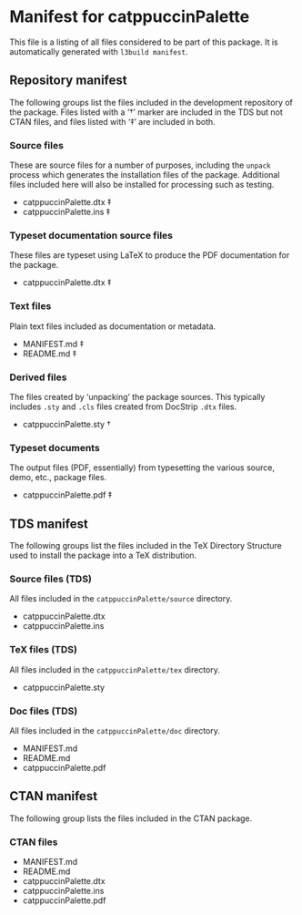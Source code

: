 # Manifest for catppuccinPalette

This file is a listing of all files considered to be part of this package.
It is automatically generated with `l3build manifest`.


## Repository manifest

The following groups list the files included in the development repository of the package.
Files listed with a ‘†’ marker are included in the TDS but not CTAN files, and files listed
with ‘‡’ are included in both.

### Source files

These are source files for a number of purposes, including the `unpack` process which
generates the installation files of the package. Additional files included here will also
be installed for processing such as testing.

* catppuccinPalette.dtx ‡
* catppuccinPalette.ins ‡

### Typeset documentation source files

These files are typeset using LaTeX to produce the PDF documentation for the package.

* catppuccinPalette.dtx ‡

### Text files

Plain text files included as documentation or metadata.

* MANIFEST.md ‡
* README.md ‡

### Derived files

The files created by ‘unpacking’ the package sources. This typically includes
`.sty` and `.cls` files created from DocStrip `.dtx` files.

* catppuccinPalette.sty †

### Typeset documents

The output files (PDF, essentially) from typesetting the various source, demo,
etc., package files.

* catppuccinPalette.pdf ‡


## TDS manifest

The following groups list the files included in the TeX Directory Structure used to install
the package into a TeX distribution.

### Source files (TDS)

All files included in the `catppuccinPalette/source` directory.

* catppuccinPalette.dtx 
* catppuccinPalette.ins 

### TeX files (TDS)

All files included in the `catppuccinPalette/tex` directory.

* catppuccinPalette.sty 

### Doc files (TDS)

All files included in the `catppuccinPalette/doc` directory.

* MANIFEST.md 
* README.md 
* catppuccinPalette.pdf 


## CTAN manifest

The following group lists the files included in the CTAN package.

### CTAN files

* MANIFEST.md 
* README.md 
* catppuccinPalette.dtx 
* catppuccinPalette.ins 
* catppuccinPalette.pdf 
